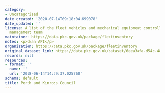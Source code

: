 ```yaml
---
category:
- Uncategorised
date_created: '2020-07-14T09:18:04.699078'
date_updated: ''
license: A list of the fleet vehicles and mechanical equipment controlled by the fleet
  management team
maintainer: https://data.pkc.gov.uk/package/fleetinventory
notes: <p>ckan API</p>
organization: https://data.pkc.gov.uk/package/fleetinventory
original_dataset_link: https://data.pkc.gov.uk/dataset/6eea3afa-d54c-48ba-993d-b4a6a988c549/resource/0931bcf2-4ef0-42ec-94d0-52f95e8eec54/download/fleetinventoryopendata.csv
records: null
resources:
- format: ''
  name: ''
  url: '2018-06-14T14:39:37.025760'
schema: default
title: Perth and Kinross Council
---
```

